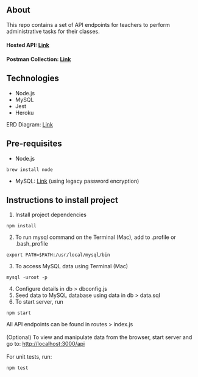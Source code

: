 
## About
This repo contains a set of API endpoints for teachers to perform administrative tasks for their classes.
#### Hosted API: [Link](https://shielded-everglades-15735.herokuapp.com/)
#### Postman Collection: [Link](https://www.getpostman.com/collections/7e13a3d4ae0e3be52d75)

## Technologies
- Node.js
- MySQL
- Jest
- Heroku

ERD Diagram: [Link](ERD.pdf)

## Pre-requisites 
- Node.js
```
brew install node
```
- MySQL: [Link](https://dev.mysql.com/downloads/mysql/) (using legacy password encryption)

## Instructions to install project
1. Install project dependencies
```
npm install
```
2. To run mysql command on the Terminal (Mac), add to .profile or .bash_profile
```
export PATH=$PATH:/usr/local/mysql/bin
```
3. To access MySQL data using Terminal (Mac)
```
mysql -uroot -p
```
4. Configure details in db > dbconfig.js 
5. Seed data to MySQL database using data in db > data.sql
6. To start server, run
```
npm start
```
All API endpoints can be found in routes > index.js
<br/>
<br/>
(Optional) To view and manipulate data from the browser, start server and go to: <http://localhost:3000/api>
<br/>
<br/>
For unit tests, run: 
```
npm test
```